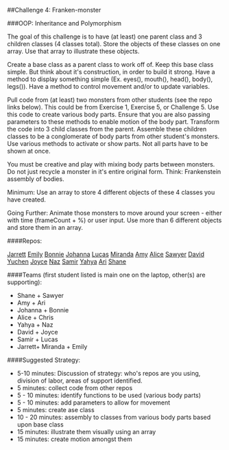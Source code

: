 ##Challenge 4: Franken-monster

###OOP: Inheritance and Polymorphism 

The goal of this challenge is to have (at least) one parent class and 3 children classes (4 classes total). Store the objects of these classes on one array. Use that array to illustrate these objects.
 
Create a base class as a parent class to work off of. Keep this base class simple. But think about it's construction, in order to build it strong.  Have a method to display something simple (Ex. eyes(), mouth(), head(), body(), legs()). Have a method to control movement and/or to update variables.

Pull code from (at least) two monsters from other students (see the repo links below). This could be from Exercise 1, Exercise 5, or Challenge 5. Use this code to create various body parts. Ensure that you are also passing parameters to these methods to enable motion of the body part. Transform the code into 3 child classes from the parent. Assemble these children classes to be a conglomerate of body parts from other student's monsters. Use various methods to activate or show parts. Not all parts have to be shown at once. 

You must be creative and play with mixing body parts between monsters. Do not just recycle a monster in it's entire original form. Think: Frankenstein assembly of bodies.

Minimum: Use an array to store 4 different objects of these 4 classes you have created.

Going Further: Animate those monsters to move around your screen - either with time (frameCount + %) or user input. Use more than 6 different objects and store them in an array.

####Repos:

[Jarrett](https://github.com/benandjarrys)
[Emily](https://github.com/Ezhu156)
[Bonnie](https://github.com/bc0424)
[Johanna](https://github.com/jc7441)
[Lucas](https://github.com/lucwhite)
[Miranda](https://github.com/mirandaxuuu)
[Amy](https://github.com/asollee)
[Alice](https://github.com/Alice333)
[Sawyer](https://github.com/aiksawyer)
[David](https://github.com/davidverghese)
[Yuchen](https://github.com/chris9709)
[Joyce](https://github.com/joycejz)
[Naz](https://github.com/nazzzzz)
[Samir](https://github.com/SamirSS)
[Yahya](https://github.com/yeahyuhk)
[Ari](https://github.com/ajb871)
[Shane](https://github.com/elishshane)

####Teams (first student listed is main one on the laptop, other(s) are supporting):

- Shane + Sawyer
- Amy + Ari
- Johanna + Bonnie
- Alice + Chris
- Yahya + Naz
- David + Joyce
- Samir + Lucas 
- Jarrett+ Miranda + Emily 

####Suggested Strategy:

- 5-10 minutes: Discussion of strategy: who's repos are you using, division of labor, areas of support identified. 
- 5 minutes: collect code from other repos
- 5 - 10 minutes: identify functions to be used (various body parts)
- 5 - 10 minutes: add parameters to allow for movement
- 5 minutes: create ase class
- 10 - 20 minutes: assembly to classes from various body parts based upon base class
- 15 minutes: illustrate them visually using an array
- 15 minutes: create motion amongst them




